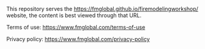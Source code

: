 This repository serves the https://fmglobal.github.io/firemodelingworkshop/ website, the content is best viewed through that URL.

Terms of use: https://www.fmglobal.com/terms-of-use

Privacy policy: https://www.fmglobal.com/privacy-policy 
